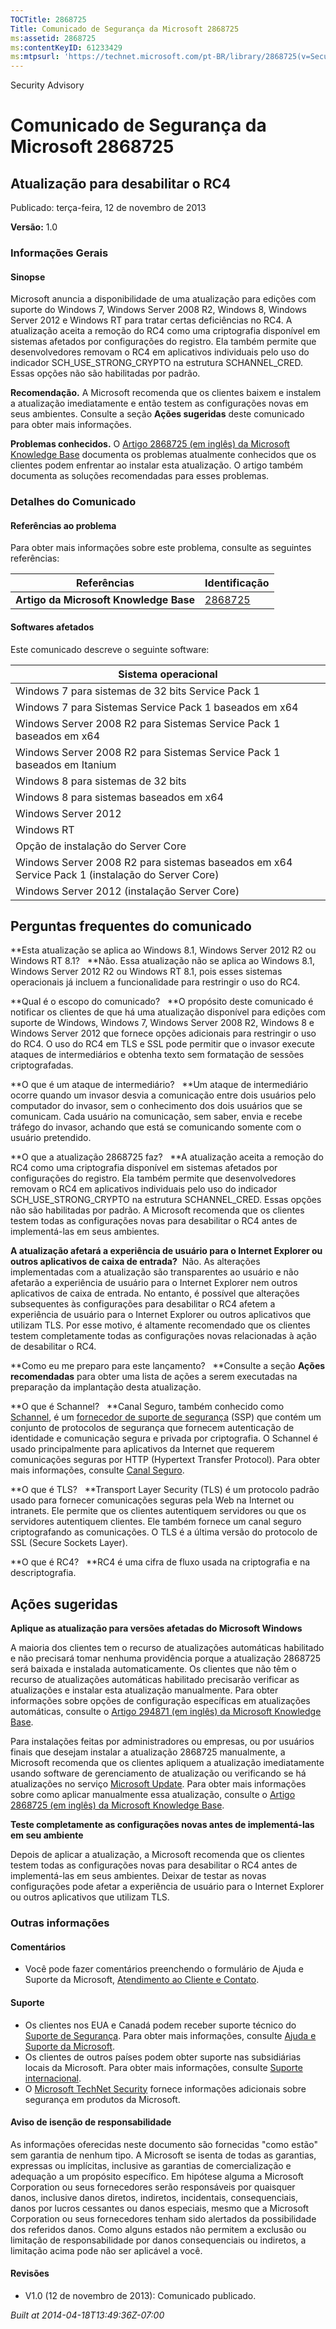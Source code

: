 ```yaml
---
TOCTitle: 2868725
Title: Comunicado de Segurança da Microsoft 2868725
ms:assetid: 2868725
ms:contentKeyID: 61233429
ms:mtpsurl: 'https://technet.microsoft.com/pt-BR/library/2868725(v=Security.10)'
---
```


Security Advisory

Comunicado de Segurança da Microsoft 2868725
============================================

Atualização para desabilitar o RC4
----------------------------------

Publicado: terça-feira, 12 de novembro de 2013

**Versão:** 1.0

### Informações Gerais

#### Sinopse

Microsoft anuncia a disponibilidade de uma atualização para edições com suporte do Windows 7, Windows Server 2008 R2, Windows 8, Windows Server 2012 e Windows RT para tratar certas deficiências no RC4. A atualização aceita a remoção do RC4 como uma criptografia disponível em sistemas afetados por configurações do registro. Ela também permite que desenvolvedores removam o RC4 em aplicativos individuais pelo uso do indicador SCH\_USE\_STRONG\_CRYPTO na estrutura SCHANNEL\_CRED. Essas opções não são habilitadas por padrão.

**Recomendação.** A Microsoft recomenda que os clientes baixem e instalem a atualização imediatamente e então testem as configurações novas em seus ambientes. Consulte a seção **Ações sugeridas** deste comunicado para obter mais informações.

**Problemas conhecidos.** O [Artigo 2868725 (em inglês) da Microsoft Knowledge Base](http://support.microsoft.com/kb/2868725) documenta os problemas atualmente conhecidos que os clientes podem enfrentar ao instalar esta atualização. O artigo também documenta as soluções recomendadas para esses problemas.

### Detalhes do Comunicado

#### Referências ao problema

Para obter mais informações sobre este problema, consulte as seguintes referências:

| Referências                            | Identificação                                      |
|----------------------------------------|----------------------------------------------------|
| **Artigo da Microsoft Knowledge Base** | [2868725](http://support.microsoft.com/kb/2868725) |

#### Softwares afetados

Este comunicado descreve o seguinte software:

| Sistema operacional                                                                             |
|-------------------------------------------------------------------------------------------------|
| Windows 7 para sistemas de 32 bits Service Pack 1                                               |
| Windows 7 para Sistemas Service Pack 1 baseados em x64                                          |
| Windows Server 2008 R2 para Sistemas Service Pack 1 baseados em x64                             |
| Windows Server 2008 R2 para Sistemas Service Pack 1 baseados em Itanium                         |
| Windows 8 para sistemas de 32 bits                                                              |
| Windows 8 para sistemas baseados em x64                                                         |
| Windows Server 2012                                                                             |
| Windows RT                                                                                      |
| Opção de instalação do Server Core                                                              |
| Windows Server 2008 R2 para sistemas baseados em x64 Service Pack 1 (instalação do Server Core) |
| Windows Server 2012 (instalação Server Core)                                                    |

Perguntas frequentes do comunicado
----------------------------------

<span></span>
**Esta atualização se aplica ao Windows 8.1, Windows Server 2012 R2 ou Windows RT 8.1?  
**Não. Essa atualização não se aplica ao Windows 8.1, Windows Server 2012 R2 ou Windows RT 8.1, pois esses sistemas operacionais já incluem a funcionalidade para restringir o uso do RC4.

**Qual é o escopo do comunicado?  
**O propósito deste comunicado é notificar os clientes de que há uma atualização disponível para edições com suporte de Windows, Windows 7, Windows Server 2008 R2, Windows 8 e Windows Server 2012 que fornece opções adicionais para restringir o uso do RC4. O uso do RC4 em TLS e SSL pode permitir que o invasor execute ataques de intermediários e obtenha texto sem formatação de sessões criptografadas.

**O que é um ataque de intermediário?  
**Um ataque de intermediário ocorre quando um invasor desvia a comunicação entre dois usuários pelo computador do invasor, sem o conhecimento dos dois usuários que se comunicam. Cada usuário na comunicação, sem saber, envia e recebe tráfego do invasor, achando que está se comunicando somente com o usuário pretendido.

**O que a atualização 2868725 faz?  
**A atualização aceita a remoção do RC4 como uma criptografia disponível em sistemas afetados por configurações do registro. Ela também permite que desenvolvedores removam o RC4 em aplicativos individuais pelo uso do indicador SCH\_USE\_STRONG\_CRYPTO na estrutura SCHANNEL\_CRED. Essas opções não são habilitadas por padrão. A Microsoft recomenda que os clientes testem todas as configurações novas para desabilitar o RC4 antes de implementá-las em seus ambientes.

**A atualização afetará a experiência de usuário para o Internet Explorer ou outros aplicativos de caixa de entrada?** 
Não. As alterações implementadas com a atualização são transparentes ao usuário e não afetarão a experiência de usuário para o Internet Explorer nem outros aplicativos de caixa de entrada. No entanto, é possível que alterações subsequentes às configurações para desabilitar o RC4 afetem a experiência de usuário para o Internet Explorer ou outros aplicativos que utilizam TLS. Por esse motivo, é altamente recomendado que os clientes testem completamente todas as configurações novas relacionadas à ação de desabilitar o RC4.

**Como eu me preparo para este lançamento?  
**Consulte a seção **Ações recomendadas** para obter uma lista de ações a serem executadas na preparação da implantação desta atualização.

**O que é Schannel?  
**Canal Seguro, também conhecido como [Schannel](http://msdn.microsoft.com/en-us/library/windows/desktop/ms721625(v=vs.85).aspx), é um [fornecedor de suporte de segurança](http://msdn.microsoft.com/en-us/library/windows/desktop/ms721625(v=vs.85).aspx) (SSP) que contém um conjunto de protocolos de segurança que fornecem autenticação de identidade e comunicação segura e privada por criptografia. O Schannel é usado principalmente para aplicativos da Internet que requerem comunicações seguras por HTTP (Hypertext Transfer Protocol). Para obter mais informações, consulte [Canal Seguro](http://msdn.microsoft.com/en-us/library/windows/desktop/aa380123(v=vs.85).aspx).

**O que é TLS?  
**Transport Layer Security (TLS) é um protocolo padrão usado para fornecer comunicações seguras pela Web na Internet ou intranets. Ele permite que os clientes autentiquem servidores ou que os servidores autentiquem clientes. Ele também fornece um canal seguro criptografando as comunicações. O TLS é a última versão do protocolo de SSL (Secure Sockets Layer).

**O que é RC4?  
**RC4 é uma cifra de fluxo usada na criptografia e na descriptografia.

Ações sugeridas
---------------

<span></span>
**Aplique as atualização para versões afetadas do Microsoft Windows**

A maioria dos clientes tem o recurso de atualizações automáticas habilitado e não precisará tomar nenhuma providência porque a atualização 2868725 será baixada e instalada automaticamente. Os clientes que não têm o recurso de atualizações automáticas habilitado precisarão verificar as atualizações e instalar esta atualização manualmente. Para obter informações sobre opções de configuração específicas em atualizações automáticas, consulte o [Artigo 294871 (em inglês) da Microsoft Knowledge Base](http://support.microsoft.com/kb/294871).

Para instalações feitas por administradores ou empresas, ou por usuários finais que desejam instalar a atualização 2868725 manualmente, a Microsoft recomenda que os clientes apliquem a atualização imediatamente usando software de gerenciamento de atualização ou verificando se há atualizações no serviço [Microsoft Update](http://www.cve.mitre.org/cgi-bin/cvename.cgi?linkid=40747). Para obter mais informações sobre como aplicar manualmente essa atualização, consulte o [Artigo 2868725 (em inglês) da Microsoft Knowledge Base](http://support.microsoft.com/kb/2868725).

**Teste completamente as configurações novas antes de implementá-las em seu ambiente**

Depois de aplicar a atualização, a Microsoft recomenda que os clientes testem todas as configurações novas para desabilitar o RC4 antes de implementá-las em seus ambientes. Deixar de testar as novas configurações pode afetar a experiência de usuário para o Internet Explorer ou outros aplicativos que utilizam TLS.

### Outras informações

#### Comentários

-   Você pode fazer comentários preenchendo o formulário de Ajuda e Suporte da Microsoft, [Atendimento ao Cliente e Contato](http://support.microsoft.com/kb/?scid=sw;en;1257&=1&=technet&sd=tech).

#### Suporte

-   Os clientes nos EUA e Canadá podem receber suporte técnico do [Suporte de Segurança](http://go.microsoft.com/fwlink/?linkid=21131). Para obter mais informações, consulte [Ajuda e Suporte da Microsoft](http://support.microsoft.com/).
-   Os clientes de outros países podem obter suporte nas subsidiárias locais da Microsoft. Para obter mais informações, consulte [Suporte internacional](http://go.microsoft.com/fwlink/?linkid=21155).
-   O [Microsoft TechNet Security](http://go.microsoft.com/fwlink/?linkid=21132) fornece informações adicionais sobre segurança em produtos da Microsoft.

#### Aviso de isenção de responsabilidade

As informações oferecidas neste documento são fornecidas "como estão" sem garantia de nenhum tipo. A Microsoft se isenta de todas as garantias, expressas ou implícitas, inclusive as garantias de comercialização e adequação a um propósito específico. Em hipótese alguma a Microsoft Corporation ou seus fornecedores serão responsáveis por quaisquer danos, inclusive danos diretos, indiretos, incidentais, consequenciais, danos por lucros cessantes ou danos especiais, mesmo que a Microsoft Corporation ou seus fornecedores tenham sido alertados da possibilidade dos referidos danos. Como alguns estados não permitem a exclusão ou limitação de responsabilidade por danos consequenciais ou indiretos, a limitação acima pode não ser aplicável a você.

#### Revisões

-   V1.0 (12 de novembro de 2013): Comunicado publicado.

*Built at 2014-04-18T13:49:36Z-07:00*
